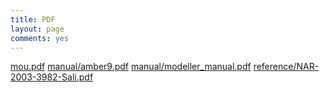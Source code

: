 ```yaml
---
title: PDF
layout: page
comments: yes
---
```


[mou.pdf](/pdf/mou.pdf)
[manual/amber9.pdf](/pdf/manual/amber9.pdf)
[manual/modeller_manual.pdf](/pdf/manual/modeller_manual.pdf)
[reference/NAR-2003-3982-Sali.pdf](/pdf/reference/NAR-2003-3982-Sali.pdf)
